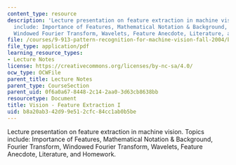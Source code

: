 ```yaml
---
content_type: resource
description: 'Lecture presentation on feature extraction in machine vision. Topics
  include: Importance of Features, Mathematical Notation & Background, Fourier Transform,
  Windowed Fourier Transform, Wavelets, Feature Anecdote, Literature, and Homework.'
file: /courses/9-913-pattern-recognition-for-machine-vision-fall-2004/b8a20ab342d99e512cfc84cc1ab0b5be_class_3.pdf
file_type: application/pdf
learning_resource_types:
- Lecture Notes
license: https://creativecommons.org/licenses/by-nc-sa/4.0/
ocw_type: OCWFile
parent_title: Lecture Notes
parent_type: CourseSection
parent_uid: 0f6a0a67-8448-2c14-2aa0-3d63cb8638bb
resourcetype: Document
title: Vision - Feature Extraction I
uid: b8a20ab3-42d9-9e51-2cfc-84cc1ab0b5be
---
```

Lecture presentation on feature extraction in machine vision. Topics include: Importance of Features, Mathematical Notation & Background, Fourier Transform, Windowed Fourier Transform, Wavelets, Feature Anecdote, Literature, and Homework.